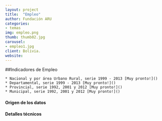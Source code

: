 ```yaml
---
layout: project
title:  "Empleo"
author: Fundación ARU
categories:
- temas
img: empleo.png
thumb: thumb02.jpg
carousel:
- empleo1.jpg
client: Bolivia.
website: 
---
```

##Indicadores de Empleo

	* Nacional y por área Urbano Rural, serie 1999 - 2013 [Muy pronto!]()
	* Departamental, serie 1999 - 2013 [Muy pronto!]()
	* Provincial, serie 1992, 2001 y 2012 [Muy pronto!]() 
	* Municipal, serie 1992, 2001 y 2012 [Muy pronto!]()

#### Origen de los datos



#### Detalles técnicos
